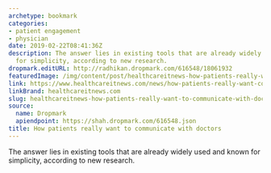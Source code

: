 ```yaml
---
archetype: bookmark
categories:
- patient engagement
- physician
date: 2019-02-22T08:41:36Z
description: The answer lies in existing tools that are already widely used and known
  for simplicity, according to new research.
dropmark.editURL: http://radhikan.dropmark.com/616548/18061932
featuredImage: /img/content/post/healthcareitnews-how-patients-really-want-to-communicate-with-doctors.png
link: https://www.healthcareitnews.com/news/how-patients-really-want-communicate-doctors
linkBrand: healthcareitnews.com
slug: healthcareitnews-how-patients-really-want-to-communicate-with-doctors
source:
  name: Dropmark
  apiendpoint: https://shah.dropmark.com/616548.json
title: How patients really want to communicate with doctors
---
```

The answer lies in existing tools that are already widely used and known for simplicity, according to new research.